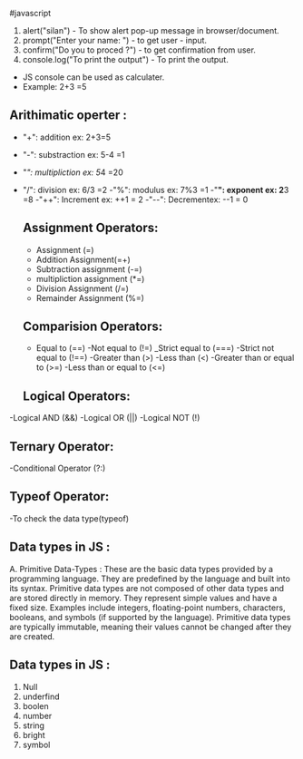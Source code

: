 #javascript

1. alert("silan") - To show alert pop-up message in browser/document.
2. prompt("Enter your name: ") - to get user - input.
3. confirm("Do you to proced ?") - to get confirmation from user.
4. console.log("To print the output") - To print the output.

- JS console can be used as calculater.
- Example: 2+3 =5

## Arithimatic operter :

- "+": addition ex: 2+3=5
- "-": substraction ex: 5-4 =1
- "*": multipliction ex: 5*4 =20
- "/": division ex: 6/3 =2
  -"%": modulus ex: 7%3 =1
  -"**": exponent ex: 2**3 =8
  -"++": Increment ex: ++1 = 2
  -"--": Decrementex: --1 = 0


  ## Assignment Operators: 

  - Assignment (=)
  - Addition Assignment(=+)
  - Subtraction assignment (-=)
  - multipliction assignment (*=)
  - Division Assignment (/=)
  - Remainder Assignment (%=)

  ## Comparision Operators:

  - Equal to (==)
  -Not equal to (!=)
  _Strict equal to (===)
  -Strict not equal to (!==)
  -Greater than (>)
  -Less than (<)
  -Greater than or equal to (>=)
  -Less than or equal to (<=)


  ## Logical Operators:

-Logical AND (&&)
-Logical OR (||)
-Logical NOT (!)


## Ternary Operator:
-Conditional Operator (?:)

## Typeof Operator:

-To check the data type(typeof)

## Data types in JS :

A. Primitive Data-Types : These are the basic data types provided by a programming language. They are predefined by the language and built into its syntax. Primitive data types are not composed of other data types and are stored directly in memory. They represent simple values and have a fixed size. Examples include integers, floating-point numbers, characters, booleans, and symbols (if supported by the language). Primitive data types are typically immutable, meaning their values cannot be changed after they are created.

  ## Data types in JS :

  1. Null
  2. underfind
  3. boolen
  4. number
  5. string
  6. bright
  7. symbol
